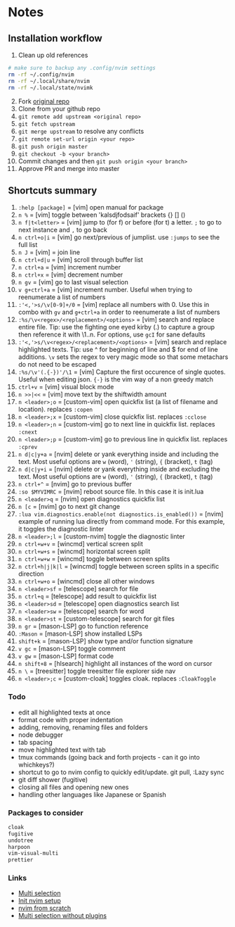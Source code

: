 # Notes

## Installation workflow

1. Clean up old references

``` bash
# make sure to backup any .config/nvim settings
rm -rf ~/.config/nvim
rm -rf ~/.local/share/nvim
rm -rf ~/.local/state/nvimk
```

2. Fork [original repo](https://github.com/nvim-lua/kickstart.nvim)
3. Clone from your github repo
4. `git remote add upstream <original repo>`
5. `git fetch upstream`
6. `git merge upstream` to resolve any conflicts
7. `git remote set-url origin <your repo>`
7. `git push origin master`
6. `git checkout -b <your branch>`
7. Commit changes and then `git push origin <your branch>`
8. Approve PR and merge into master

## Shortcuts summary

1. `:help [package]` = [vim] open manual for package
2. `n %` = [vim] toggle between 'kalsdjfodsaif' brackets {} [] ()
3. `n f|t<letter>` = [vim] jump to (for f) or before (for t) a letter. `;` to go to next instance and `,` to go back 
4. `n ctrl+o|i` = [vim] go next/previous of jumplist. use `:jumps` to see the full list
5. `n J` = [vim] = join line
6. `n ctrl+d|u` = [vim] scroll through buffer list
7. `n ctrl+a` = [vim] increment number
8. `n ctrl+x` = [vim] decrement number
9. `n gv` = [vim] go to last visual selection
10. `v g+ctrl+a` = [vim] increment number. Useful when trying to reenumerate a list of numbers
11. `:'<,'>s/\v[0-9]+/0` = [vim] replace all numbers with 0. Use this in combo with `gv` and `g+ctrl+a` in order to reenumerate a list of numbers
12. `:%s/\v<regex>/<replacement>/<options>` = [vim] search and replace entire file. Tip: use the fighting one eyed kirby (.) to capture a group then reference it with \1..n. For options, use `gcI` for sane defaults
13. `:'<,'>s/\v<regex>/<replacement>/<options>` = [vim] search and replace highlighted texts. Tip: use ^ for beginning of line and $ for end of line additions. `\v` sets the regex to very magic mode so that some metachars do not need to be escaped
14. `:%s/\v'(.{-})'/\1` = [vim] Capture the first occurence of single quotes. Useful when editing json. `{-}` is the vim way of a non greedy match
15. `ctrl+v` = [vim] visual block mode
16. `n >>|<<` = [vim] move text by the shiftwidth amount   
17. `n <leader>;o` = [custom-vim] open quickfix list (a list of filename and location). replaces `:copen`
18. `n <leader>;x` = [custom-vim] close quickfix list. replaces `:cclose`
19. `n <leader>;n` = [custom-vim] go to next line in quickfix list. replaces `:cnext`
20. `n <leader>;p` = [custom-vim] go to previous line in quickfix list. replaces `:cprev`
21. `n d|c|y+a` = [nvim] delete or yank everything inside and including the text. Most useful options are `w` (word), `'` (string), `{` (bracket), `t` (tag)
22. `n d|c|y+i` = [nvim] delete or yank everything inside and excluding the text. Most useful options are `w` (word), `'` (string), `{` (bracket), `t` (tag)
23. `n ctrl+^` = [nvim] go to previous buffer
24. `:so $MYVIMRC` = [nvim] reboot source file. In this case it is init.lua
25. `n <leader>q` = [nvim] open diagnostics quickfix list
26. `n [c` = [nvim] go to next git change
27. `:lua vim.diagnostics.enable(not diagnostics.is_enabled())` = [nvim] example of running lua directly from command mode. For this example, it toggles the diagnostic linter
28. `n <leader>;l` = [custom-nvim] toggle the diagnostic linter
29. `n ctrl+w+v` = [wincmd] vertical screen split
30. `n ctrl+w+s` = [wincmd] horizontal screen split
31. `n ctrl+w+w` = [wincmd] toggle between screen splits
32. `n ctrl+h|j|k|l` = [wincmd] toggle between screen splits in a specific direction
33. `n ctrl+w+o` = [wincmd] close all other windows
34. `n <leader>sf` = [telescope] search for file
35. `n ctrl+q` = [telescope] add result to quickfix list
36. `n <leader>sd` = [telescope] open diagnostics search list
37. `n <leader>sw` = [telescope] search for word
38. `n <leader>st` = [custom-telescope] search for git files
39. `n gr` = [mason-LSP] go to function reference
40. `:Mason` = [mason-LSP] show installed LSPs
41. `shift+k` = [mason-LSP] show type and/or function signature
42. `v gc` = [mason-LSP] toggle comment
43. `v gw` = [mason-LSP] format code 
44. `n shift+8` = [hlsearch] highlight all instances of the word on cursor
45. `n \` = [treesitter] toggle treesitter file explorer side nav
46. `n <leader>;c` = [custom-cloak] toggles cloak. replaces `:CloakToggle`


### Todo

- edit all highlighted texts at once
- format code with proper indentation
- adding, removing, renaming files and folders
- node debugger
- tab spacing
- move highlighted text with tab
- tmux commands (going back and forth projects - can it go into whichkeys?)
- shortcut to go to nvim config to quickly edit/update. git pull, :Lazy sync
- git diff shower (fugitive)
- closing all files and opening new ones
- handling other languages like Japanese or Spanish

### Packages to consider 

``` bash
cloak
fugitive
undotree
harpoon
vim-visual-multi
prettier
```


### Links

- [Multi selection](https://www.youtube.com/watch?v=N-X_zjU5INs)
- [Init nvim setup](https://www.youtube.com/watch?v=-ybCiHPWKNA)
- [nvim from scratch](https://www.youtube.com/watch?v=w7i4amO_zaE)
- [Multi selection without plugins](https://vonheikemen.github.io/devlog/tools/how-to-survive-without-multiple-cursors-in-vim/)
